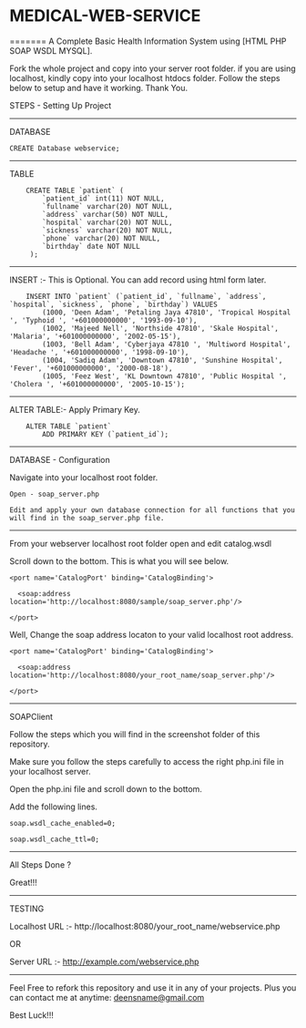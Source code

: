 # MEDICAL-WEB-SERVICE
=======
A Complete Basic Health Information System using [HTML PHP SOAP WSDL MYSQL].

Fork the whole project and copy into your server root folder. if you are using localhost, kindly copy into your localhost htdocs folder. Follow the steps below to setup and have it working. Thank You. 

STEPS - Setting Up Project

----------------------------------------------------------------------------------------------------------

DATABASE

    CREATE Database webservice;

-----------------------------------------------------------------------------------------------------------

TABLE

        CREATE TABLE `patient` (
            `patient_id` int(11) NOT NULL,
            `fullname` varchar(20) NOT NULL,
            `address` varchar(50) NOT NULL,
            `hospital` varchar(20) NOT NULL,
            `sickness` varchar(20) NOT NULL,
            `phone` varchar(20) NOT NULL,
            `birthday` date NOT NULL
         );

------------------------------------------------------------------------------------------------------------------------

INSERT :- This is Optional. You can add record using html form later.

        INSERT INTO `patient` (`patient_id`, `fullname`, `address`, `hospital`, `sickness`, `phone`, `birthday`) VALUES
            (1000, 'Deen Adam', 'Petaling Jaya 47810', 'Tropical Hospital ', 'Typhoid ', '+601000000000', '1993-09-10'),
            (1002, 'Majeed Nell', 'Northside 47810', 'Skale Hospital', 'Malaria', '+601000000000', '2002-05-15'),
            (1003, 'Bell Adam', 'Cyberjaya 47810 ', 'Multiword Hospital', 'Headache ', '+601000000000', '1998-09-10'),
            (1004, 'Sadiq Adam', 'Downtown 47810', 'Sunshine Hospital', 'Fever', '+601000000000', '2000-08-18'),
            (1005, 'Feez West', 'KL Downtown 47810', 'Public Hospital ', 'Cholera ', '+601000000000', '2005-10-15');

-------------------------------------------------------------------------------------------------------------------------

ALTER TABLE:- Apply Primary Key.

        ALTER TABLE `patient`
            ADD PRIMARY KEY (`patient_id`);
  
-------------------------------------------------------------------------------------------------------------------------

DATABASE - Configuration 

Navigate into your localhost root folder.
  
    Open - soap_server.php
  
    Edit and apply your own database connection for all functions that you will find in the soap_server.php file.

--------------------------------------------------------------------------------------------------------------------------

From your webserver localhost root folder open and edit catalog.wsdl

Scroll down to the bottom. This is what you will see below. 

<service name='CatalogService'>

    <port name='CatalogPort' binding='CatalogBinding'>
    
      <soap:address location='http://localhost:8080/sample/soap_server.php'/>
      
    </port>
    
</service>
  
Well, Change the soap address locaton to your valid localhost root address.

<service name='CatalogService'>
    
    <port name='CatalogPort' binding='CatalogBinding'>
      
      <soap:address location='http://localhost:8080/your_root_name/soap_server.php'/>
    
    </port>
    
</service>

-----------------------------------------------------------------------------------------------------------------------

SOAPClient 

Follow the steps which you will find in the screenshot folder of this repository. 

Make sure you follow the steps carefully to access the right php.ini file in your localhost server.

Open the php.ini file and scroll down to the bottom.

Add the following lines.

    soap.wsdl_cache_enabled=0;

    soap.wsdl_cache_ttl=0;

-------------------------------------------------------------------------------------------------------------------------

All Steps Done ?

Great!!!

-------------------------------------------------------------------------------------------------------------------------

TESTING  

Localhost URL :- http://localhost:8080/your_root_name/webservice.php

OR

Server URL :- http://example.com/webservice.php

--------------------------------------------------------------------------------------------------------------------------

Feel Free to refork this repository and use it in any of your projects. Plus you can contact me at anytime: deensname@gmail.com  

Best Luck!!!
